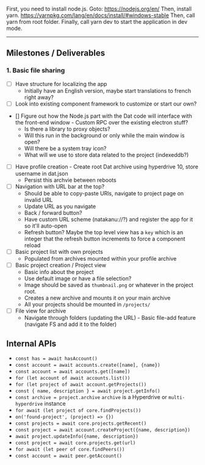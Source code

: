 First, you need to install node.js. Goto: https://nodejs.org/en/
Then, install yarn. https://yarnpkg.com/lang/en/docs/install/#windows-stable
Then, call yarn from root folder.
Finally, call yarn dev to start the application in dev mode.

---

## Milestones / Deliverables

### 1. Basic file sharing

- [ ] Have structure for localizing the app
  - Initially have an English version, maybe start translations to french right away?
- [ ] Look into existing component framework to customize or start our own?
- [] Figure out how the Node.js part with the Dat code will interface with the front-end window - Custom RPC over the existing electron stuff?
  - Is there a library to proxy objects?
  - Will this run in the background or only while the main window is open?
  - Will there be a system tray icon?
  - What will we use to store data related to the project (indexeddb?)
- [ ] Have profile creation - Create root Dat archive using hyperdrive 10, store username in dat.json
  - Persist this archvie between reboots
- [ ] Navigation with URL bar at the top?
  - Should be able to copy-paste URls, navigate to project page on invalid URL
  - Update URL as you navigate
  - Back / forward button?
  - Have custom URL scheme (natakanu://?) and register the app for it so it'll auto-open
  - Refresh button? Maybe the top level view has a `key` which is an integer that the refresh button increments to force a component reload
- [ ] Basic project list with own projects
  - Populated from archives mounted within your profile archive
- [ ] Basic project creation / Project view
  - Basic info about the project
  - Use default image or have a file selection?
  - Image should be saved as `thumbnail.png` or whatever in the project root.
  - Creates a new archive and mounts it on your main archive
  - All your projects should be mounted in `/projects/`
- [ ] File view for archive
  - Navigate through folders (updating the URL) - Basic file-add feature (navigate FS and add it to the folder)

## Internal APIs

- `const has = await hasAccount()`
- `const account = await accounts.create([name], {name})`
- `const account = await accounts.get([name])`
- `for (let account of await accounts.list())`
- `for (let project of await account.getProjects())`
- `const { name, description } = await project.getInfo()`
- `const archive = project.archive` `archive` is a Hyperdrive or `multi-hyperdrive` instance
- `for await (let project of core.findProjects())`
- `on('found-project', (project) => {})`
- `const projects = await core.projects.getRecent()`
- `const project = await account.createProject({name, description})`
- `await project.updateInfo({name, description})`
- `const project = await core.projects.get(url)`
- `for await (let peer of core.findPeers())`
- `const account = await peer.getAccount()`
